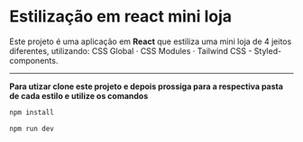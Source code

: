 # Estilização em react mini loja
Este projeto é uma aplicação em **React** que estiliza uma mini loja de 4 jeitos diferentes, utilizando: CSS Global · CSS Modules · Tailwind CSS - Styled-components.
 
---
**Para utizar clone este projeto e depois prossiga para a respectiva pasta de cada estilo e utilize os comandos** 
```sh
npm install

npm run dev

